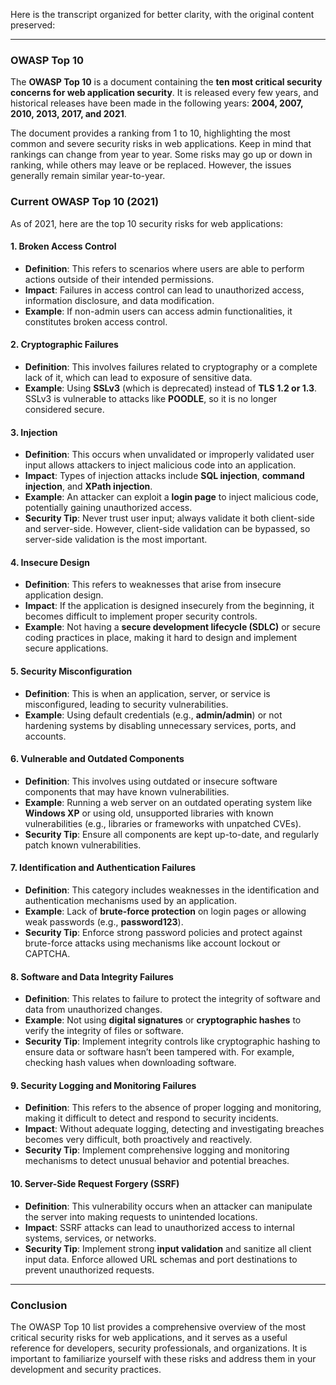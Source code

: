 Here is the transcript organized for better clarity, with the original content preserved:

---

### OWASP Top 10

The **OWASP Top 10** is a document containing the **ten most critical security concerns for web application security**. It is released every few years, and historical releases have been made in the following years: **2004, 2007, 2010, 2013, 2017, and 2021**.

The document provides a ranking from 1 to 10, highlighting the most common and severe security risks in web applications. Keep in mind that rankings can change from year to year. Some risks may go up or down in ranking, while others may leave or be replaced. However, the issues generally remain similar year-to-year.

### Current OWASP Top 10 (2021)

As of 2021, here are the top 10 security risks for web applications:

#### 1. **Broken Access Control**
   - **Definition**: This refers to scenarios where users are able to perform actions outside of their intended permissions.
   - **Impact**: Failures in access control can lead to unauthorized access, information disclosure, and data modification.
   - **Example**: If non-admin users can access admin functionalities, it constitutes broken access control.

#### 2. **Cryptographic Failures**
   - **Definition**: This involves failures related to cryptography or a complete lack of it, which can lead to exposure of sensitive data.
   - **Example**: Using **SSLv3** (which is deprecated) instead of **TLS 1.2 or 1.3**. SSLv3 is vulnerable to attacks like **POODLE**, so it is no longer considered secure.

#### 3. **Injection**
   - **Definition**: This occurs when unvalidated or improperly validated user input allows attackers to inject malicious code into an application.
   - **Impact**: Types of injection attacks include **SQL injection**, **command injection**, and **XPath injection**.
   - **Example**: An attacker can exploit a **login page** to inject malicious code, potentially gaining unauthorized access.
   - **Security Tip**: Never trust user input; always validate it both client-side and server-side. However, client-side validation can be bypassed, so server-side validation is the most important.

#### 4. **Insecure Design**
   - **Definition**: This refers to weaknesses that arise from insecure application design.
   - **Impact**: If the application is designed insecurely from the beginning, it becomes difficult to implement proper security controls.
   - **Example**: Not having a **secure development lifecycle (SDLC)** or secure coding practices in place, making it hard to design and implement secure applications.

#### 5. **Security Misconfiguration**
   - **Definition**: This is when an application, server, or service is misconfigured, leading to security vulnerabilities.
   - **Example**: Using default credentials (e.g., **admin/admin**) or not hardening systems by disabling unnecessary services, ports, and accounts.

#### 6. **Vulnerable and Outdated Components**
   - **Definition**: This involves using outdated or insecure software components that may have known vulnerabilities.
   - **Example**: Running a web server on an outdated operating system like **Windows XP** or using old, unsupported libraries with known vulnerabilities (e.g., libraries or frameworks with unpatched CVEs).
   - **Security Tip**: Ensure all components are kept up-to-date, and regularly patch known vulnerabilities.

#### 7. **Identification and Authentication Failures**
   - **Definition**: This category includes weaknesses in the identification and authentication mechanisms used by an application.
   - **Example**: Lack of **brute-force protection** on login pages or allowing weak passwords (e.g., **password123**).
   - **Security Tip**: Enforce strong password policies and protect against brute-force attacks using mechanisms like account lockout or CAPTCHA.

#### 8. **Software and Data Integrity Failures**
   - **Definition**: This relates to failure to protect the integrity of software and data from unauthorized changes.
   - **Example**: Not using **digital signatures** or **cryptographic hashes** to verify the integrity of files or software.
   - **Security Tip**: Implement integrity controls like cryptographic hashing to ensure data or software hasn’t been tampered with. For example, checking hash values when downloading software.

#### 9. **Security Logging and Monitoring Failures**
   - **Definition**: This refers to the absence of proper logging and monitoring, making it difficult to detect and respond to security incidents.
   - **Impact**: Without adequate logging, detecting and investigating breaches becomes very difficult, both proactively and reactively.
   - **Security Tip**: Implement comprehensive logging and monitoring mechanisms to detect unusual behavior and potential breaches.

#### 10. **Server-Side Request Forgery (SSRF)**
   - **Definition**: This vulnerability occurs when an attacker can manipulate the server into making requests to unintended locations.
   - **Impact**: SSRF attacks can lead to unauthorized access to internal systems, services, or networks.
   - **Security Tip**: Implement strong **input validation** and sanitize all client input data. Enforce allowed URL schemas and port destinations to prevent unauthorized requests.

---

### Conclusion

The OWASP Top 10 list provides a comprehensive overview of the most critical security risks for web applications, and it serves as a useful reference for developers, security professionals, and organizations. It is important to familiarize yourself with these risks and address them in your development and security practices.

